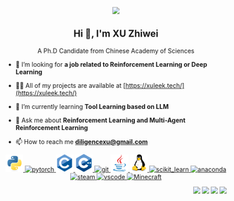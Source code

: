 <p align="center">
  <img width="140" src="https://avatars.githubusercontent.com/u/31153127?v=4" />
  <h2 align="center">Hi 👋, I'm XU Zhiwei</h2>
  <p align="center">A Ph.D Candidate from Chinese Academy of Sciences</p>
</p>

- 🤝 I’m looking for **a job related to Reinforcement Learning or Deep Learning**

- 👨‍💻 All of my projects are available at [https://xuleek.tech/](https://xuleek.tech/)

- 🌱 I’m currently learning **Tool Learning based on LLM**

- 💬 Ask me about **Reinforcement Learning and Multi-Agent Reinforcement Learning**

- 📫 How to reach me **diligencexu@gmail.com**

<p align="center">
  <a href="https://www.python.org" target="_blank" rel="noreferrer"> <img src="https://raw.githubusercontent.com/devicons/devicon/master/icons/python/python-original.svg" alt="python" width="40" height="40"/> </a> 
  <a href="https://pytorch.org/" target="_blank" rel="noreferrer"> <img src="https://www.vectorlogo.zone/logos/pytorch/pytorch-icon.svg" alt="pytorch" width="40" height="40"/> </a> 
  <a href="https://www.cprogramming.com/" target="_blank" rel="noreferrer"> <img src="https://raw.githubusercontent.com/devicons/devicon/master/icons/c/c-original.svg" alt="c" width="40" height="40"/> </a> 
  <a href="https://www.w3schools.com/cpp/" target="_blank" rel="noreferrer"> <img src="https://raw.githubusercontent.com/devicons/devicon/master/icons/cplusplus/cplusplus-original.svg" alt="cplusplus" width="40" height="40"/> </a> 
  <a href="https://git-scm.com/" target="_blank" rel="noreferrer"> <img src="https://www.vectorlogo.zone/logos/git-scm/git-scm-icon.svg" alt="git" width="40" height="40"/> </a> 
  <a href="https://www.java.com" target="_blank" rel="noreferrer"> <img src="https://raw.githubusercontent.com/devicons/devicon/master/icons/java/java-original.svg" alt="java" width="40" height="40"/> </a> 
  <a href="https://www.linux.org/" target="_blank" rel="noreferrer"> <img src="https://raw.githubusercontent.com/devicons/devicon/master/icons/linux/linux-original.svg" alt="linux" width="40" height="40"/> </a> 
  <a href="https://scikit-learn.org/" target="_blank" rel="noreferrer"> <img src="https://upload.wikimedia.org/wikipedia/commons/0/05/Scikit_learn_logo_small.svg" alt="scikit_learn" width="40" height="40"/> </a> 
  <a href="" target="_blank" rel="noreferrer"> <img src="https://img.icons8.com/fluency/240/anaconda--v2.png" alt="anaconda" width="40" height="40"/> </a> 
<!--   <a href="" target="_blank" rel="noreferrer"> <img src="https://simpleicons.org/icons/minecraft.svg" alt="minecraft" width="40" height="40"/> </a>  -->
  <a href="" target="_blank" rel="noreferrer"> <img src="https://simpleicons.org/icons/steam.svg" alt="steam" width="40" height="40"/> </a> 
  <a href="" target="_blank" rel="noreferrer"> <img src="https://simpleicons.org/icons/visualstudiocode.svg" alt="vscode" width="40" height="40"/> </a> 
<!--   <a href="" target="_blank" rel="noreferrer"> <img src="https://simpleicons.org/icons/zotero.svg" alt="zotero" width="40" height="40"/> </a>  -->
  <a href="" target="_blank" rel="noreferrer"> <img src="https://img.icons8.com/stickers/100/minecraft-sword.png" alt="Minecraft" width="40" height="40"/> </a>
<!--   <a href="" target="_blank" rel="noreferrer"> <img src="https://img.icons8.com/color/100/bilibili.png alt="Bilibili" width="40" height="40"/> </a> -->
</p>

<p align="right">
<a href="xuleek.tech" target="_blank" rel="noreferrer"> <img src="https://img.shields.io/github/stars/deligentfool"/></a>    <a href="xuleek.tech" target="_blank" rel="noreferrer"> <img src="https://img.shields.io/github/followers/deligentfool"/></a>    <a href="xuleek.tech" target="_blank" rel="noreferrer"> <img src="https://badges.strrl.dev/repos/deligentfool"/></a>    <a href="xuleek.tech" target="_blank" rel="noreferrer"> <img src="https://badges.strrl.dev/visits/deligentfool/deligentfool"/></a>
</p>

